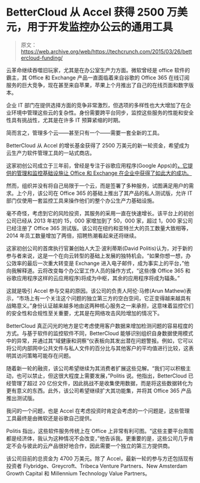 # BetterCloud 从 Accel 获得 2500 万美元，用于开发监控办公云的通用工具 

> 原文：<https://web.archive.org/web/https://techcrunch.com/2015/03/26/bettercloud-funding/>

云革命继续吞噬旧玩家，尤其是在办公室生产力方面。微软曾经是 office 软件的霸主，其 Office 和 Exchange 产品一直面临着来自谷歌的 Office 365 在线订阅服务的巨大竞争，现在甚至来自苹果，苹果上个月推出了自己的在线页面和数字版本。

企业 IT 部门在提供选择方面的竞争非常激烈，但选项的多样性也大大增加了在企业环境中管理这些云的复杂性。身份需要跨平台同步，监控这些服务的性能和安全性具有挑战性，尤其是在许多 IT 预算紧缩的时期。

简而言之，管理多个云——甚至只有一个——需要一套全新的工具。

BetterCloud 从 Accel 的增长基金获得了 2500 万美元的新一轮资金，希望成为云生产力软件管理工具的一站式商店。

这家初创公司成立于三年前，曾经是专注于谷歌应用程序(Google Apps)的[，它提供的管理和监控基础设施让 Office 和 Exchange 在企业中获得了如此大的成功。](https://web.archive.org/web/20221209095941/https://beta.techcrunch.com/2013/01/10/with-15k-businesses-on-board-bettercloud-lands-5m-to-help-accelerate-the-adoption-of-google-apps-in-the-enterprise/)

然而，组织并没有将自己局限于一个云，而是签署了多种服务，试图满足用户的需求。上个月，该公司在 Office 365 的基础上推出了其产品的私人测试版，允许 IT 部门仅使用一套监控工具来操作他们的整个办公生产力基础设施。

毫不奇怪，考虑到它的风险投资，其服务的采用一直在快速增长。该平台上的初创公司已经从 2013 年初的 15，000 家增加到了 50，000 家，超过 1，000 家公司已经注册了 Office 365 测试版。该公司在纽约和亚特兰大的员工数量大致相等，2014 年员工数量增加了两倍，招聘热潮看起来还将继续。

这家初创公司的首席执行官兼创始人大卫·波利蒂斯(David Politis)认为，对于新的参与者来说，这是一个在向云转型的基础上发展的独特机会。“如果你想一想，办公效率的最后一次重大转变是 Exchange 进入电子邮件，成为事实上的平台，”他向我解释道。云将改变每个办公室工作人员的操作方式，“这些(像 Office 365 和谷歌应用程序这样的云应用程序)将成为中枢，其余的应用程序将成为辐条。”

这就是吸引 Accel 参与交易的原因。该公司的负责人阿伦·马修(Arun Mathew)表示，“市场上有一个关注这个问题的独立第三方的空白空间，它正变得越来越具有战略意义。”身份认证越来越多地由这两种核心服务之一来承担，这意味着监控它们的安全性和合规性至关重要，尤其是在网络攻击风险增加的情况下。

BetterCloud 真正闪光的地方是它考虑使用客户数据来增加检测问题的容易程度的方式。与基于软件的监控软件不同，BetterCloud 能够识别组织自身数据使用模式中的异常，并通过其“域健康和洞察”仪表板向其发出潜在问题警报。例如，它可以将公司内部网中公共文件与私人文件的百分比与其他客户的平均值进行比较，这表明其访问策略可能存在问题。

随着新一轮的融资，该公司希望继续为其消费者扩展这些见解。“我们可以积极主动，也可以禁止，但这很大程度上需要发展，”Politis 说。他指出，BetterCloud 已经管理了超过 20 亿份文件，因此挑战不是收集使用数据，而是将这些数据转化为更有意义的东西。此外，该公司希望继续扩大其功能集，并将其 Office 365 产品推出测试版。

我问的一个问题，也是 Accel 在考虑投资时肯定会考虑的一个问题是，这些管理工具最终是由微软还是谷歌自己提供。

Politis 指出，这些软件服务传统上在 Office 上非常有利可图。“这些主要平台周围都是经济体，我认为这种情况不会改变，”他告诉我。更重要的是，这些公司几乎肯定不会与彼此的云产品很好地合作，因此需要一个独立的第三方提供商。

该公司目前的总资金为 4700 万美元。除了 Accel，最新一轮的参与方还包括现有投资者 Flybridge、Greycroft、Tribeca Venture Partners、New Amsterdam Growth Capital 和 Millennium Technology Value Partners。